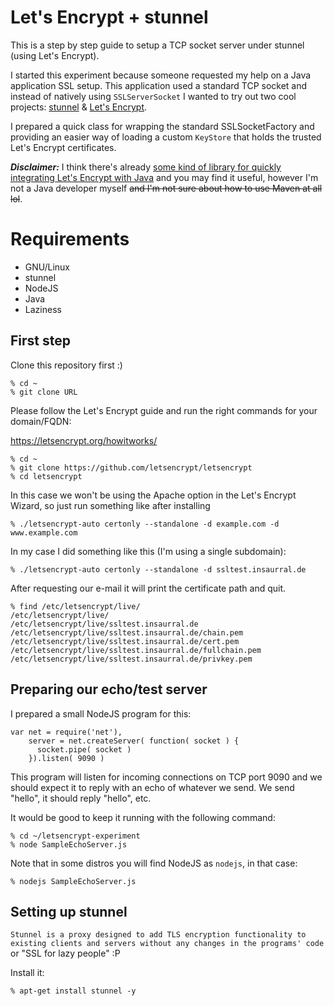 Let's Encrypt + stunnel
==
This is a step by step guide to setup a TCP socket server under stunnel (using Let's Encrypt).

I started this experiment because someone requested my help on a Java application SSL setup. This application used a standard TCP socket and instead of natively using ```SSLServerSocket``` I wanted to try out two cool projects: [stunnel](https://www.stunnel.org/index.html) & [Let's Encrypt](https://letsencrypt.org/).

I prepared a quick class for wrapping the standard SSLSocketFactory and providing an easier way of loading a custom ```KeyStore``` that holds the trusted Let's Encrypt certificates.

***Disclaimer:*** I think there's already [some kind of library for quickly integrating Let's Encrypt with Java](https://github.com/shred/acme4j) and you may find it useful, however I'm not a Java developer myself ~~and I'm not sure about how to use Maven at all lol~~.

# Requirements

- GNU/Linux
- stunnel
- NodeJS
- Java
- Laziness

## First step

Clone this repository first :)

```
% cd ~
% git clone URL
```

Please follow the Let's Encrypt guide and run the right commands for your domain/FQDN:

https://letsencrypt.org/howitworks/

```
% cd ~
% git clone https://github.com/letsencrypt/letsencrypt
% cd letsencrypt
```

In this case we won't be using the Apache option in the Let's Encrypt Wizard, so just run something like after installing

```
% ./letsencrypt-auto certonly --standalone -d example.com -d www.example.com
```
In my case I did something like this (I'm using a single subdomain):
```
% ./letsencrypt-auto certonly --standalone -d ssltest.insaurral.de
```

After requesting our e-mail it will print the certificate path and quit.

```
% find /etc/letsencrypt/live/
/etc/letsencrypt/live/
/etc/letsencrypt/live/ssltest.insaurral.de
/etc/letsencrypt/live/ssltest.insaurral.de/chain.pem
/etc/letsencrypt/live/ssltest.insaurral.de/cert.pem
/etc/letsencrypt/live/ssltest.insaurral.de/fullchain.pem
/etc/letsencrypt/live/ssltest.insaurral.de/privkey.pem
```

## Preparing our echo/test server

I prepared a small NodeJS program for this:

```
var net = require('net'),
    server = net.createServer( function( socket ) {
      socket.pipe( socket )
    }).listen( 9090 )
```

This program will listen for incoming connections on TCP port 9090 and we should expect it to reply with an echo of whatever we send. We send "hello", it should reply "hello", etc.

It would be good to keep it running with the following command:

```
% cd ~/letsencrypt-experiment
% node SampleEchoServer.js
```

Note that in some distros you will find NodeJS as ```nodejs```, in that case:

```
% nodejs SampleEchoServer.js
```

## Setting up stunnel

```Stunnel is a proxy designed to add TLS encryption functionality to existing clients and servers without any changes in the programs' code``` or "SSL for lazy people" :P

Install it:

```
% apt-get install stunnel -y
```

